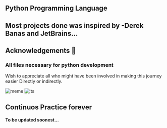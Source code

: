 ## Python Programming Language
## Most projects done was inspired by **-Derek Banas** and JetBrains...
## Acknowledgements :pray:
### All files necessary for python development
Wish to appreciate all who might have been involved in making this journey easier Directly or indirectly.

![meme](https://coursemarks.com/wp-content/uploads/2020/11/2538582_65d7_4.jpg.webp)
![its](https://encrypted-tbn0.gstatic.com/images?q=tbn:ANd9GcQzlFn2N7nY5ZzBo4ny7qf7XSJmou8vD1kBIw&usqp=CAU)

## Continuos Practice forever


#### To be updated soonest...

